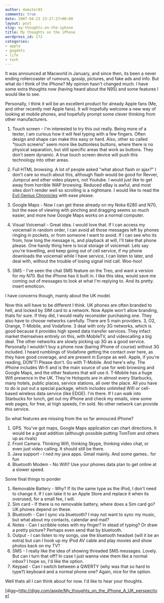 ```yaml
---
author: domster83
comments: true
date: 2007-04-23 23:27:27+00:00
layout: post
slug: my-thoughts-on-the-iphone
title: My thoughts on the iPhone
wordpress_id: 172
categories:
- apple
- gagdets
- life
- tech
---
```


It was announced at Macworld in January, and since then, its been a never ending rollercoaster of rumours, gossip, pictures, and fake ads and info. But what do I think of the iPhone?
My opinion hasn't changed much. I have some extra thoughts now (having heard about the N95) and some features I would like to see.




Personally, I think it will be an excellent product for already Apple fans (Me, and other recently met Apple fans). It will hopefully welcome a new way of looking at mobile phones, and hopefully prompt some clever thinking from other manufacturers.




1. Touch screen - I'm interested to try this out really. Being more of a texter, I am curious how it will feel typing with a few fingers. Often design and shape can make this easy or hard. Also, other so called "touch screens" seem more like buttonless buttons, where there is no physical separation, but still specific areas that work as buttons. They don't seem dynamic. A true touch screen device will push this technology into other areas.




2. Full HTML browsing. A lot of people asked "what about flash or ajax?" I don't care so much about this, although flash would be good for Revver, Jumpcut and other video players, not Youtube. I would just like to get away from horrible WAP browsing. Reduced eBay is awful, and most sites don't render well so scrolling is a nightmare. I would like to read the [Evil Genius Chronicles](http://www.evilgeniuschronicles.org/wordpress) with ease please.




3. Google Maps - Now I can get these already on my Noka 6280 and N70, but the ease of viewing with pinching and dragging seems so much easier, and more how Google Maps works on a normal computer.




4. Visual Voicemail - Great idea. I would love that. If I can access my voicemail in random order, I can avoid all those messages left by phones ringing in pockets, or from someone I want to avoid. If I can see who its from, how long the message is, and playback at will, I'll take that phone please. One handy thing here is local storage of voicemail. Lets say you're travelling, and keep going out of cell service, if my phone downloads the voicemail while I have service, I can listen to later, and deal with, without the trouble of losing signal mid call.  Woo-hoo!




5. SMS - I've seen the chat SMS feature on the Treo, and want a version for my N70. But the iPhone has it built in. I like this idea, would save me coming out of messages to look at what I'm replying to. And its pretty. insert emoticon.




I have concerns though, mainly about the UK model.




Now this will have to be different I think. UK phones are often branded to hell, and locked by SIM card to a network. Now Apple won't allow branding, thats for sure. If they did, I would really reconsider purchasing one. They also have to choose networks carefully. There are 5 main providers. 3, O2, Orange, T-Mobile,  and Vodafone. 3 deal with only 3G networks, which is good because it provides high speed data transfer services. They infact market themselves entirely on this, with MobileTV, and videocalling a big deal.
The other networks are slowly picking up 3G as a good service. Personally I  wouldn't buy a phone now (baring iPhone of course) without 3G included.
I heard rumblings of Vodafone getting the contact over here, as they have good coverage, and are present in Europe as well.  Apple, if you're reading, DON'T! Please don't. Go with T-Mobile. And here's why.
The iPhone includes Wi-fi and is the main source of use for web browsing and Google Maps, and the other features that will use it. T-Mobile has a huge Wifi presence in the UK. They're Hotspots are in almost every Starbucks, many hotels, public places, service stations, all over the place. All you have to do is put out a special package, which includes unlimited Wifi or cell-based wireless data service (like EDGE). I'm there. If I can walk into Starbucks for lunch, get out my iPhone and check my emails, view some web pages, for free, at high speeds, I'm sold. No other network can provide this service.




So what features are missing from the so far annouced iPhone?
1. GPS. You've got maps, Google Maps application can chart directions. It would be a great addition (although possible putting TomTom and others up as rivals)
2. Front Camera. Thinking Wifi, thinking Skype, thinking video chat, or even just video calling. It should still be there.
3. Java support - I ned my java apps. Gmail mainly. And some games.. for fun
4. Bluetooth Modem - No Wifi? Use your phones data plan to get online at a slower speed.




Some final things to ponder
1. Removable Battery - Why? If its the same type as the iPod, I don't need to change it. If I can take it to an Apple Store and replace it when its overused, for a small fee, I will.
2. Sim card - If there is no removable battery, where does a Sim card go? UK phones depend on these.
3. Bluetooth - Can I sync via bluetooth? I may not want to sync my music, but what about my contacts, calendar and mail?
4. Notes - Can I scribble notes with my finger? In stead of typing? Or draw a pretty picture? Perhaps even send that by bluetooth.
5. Output - I can listen to my songs, use the bluetooth headset (will it be an extra) but can I hook up my iPod AV cable and play movies and show photos back on my TV?
6. SMS - I really like the idea of showing threaded SMS messages. Lovely. But can I turn that off? In case I just wanna view them like a normal inbox? I hope so, I'd like the option.
7. Keypad - Can I switch between a QWERTY (why was that so hard to type?) keyboard and a normal phone one? Again, nice for the option.




Well thats all I can think about for now. I'd like to hear your thoughts.




[digg=http://digg.com/apple/My_thoughts_on_the_iPhone_A_UK_perspective]
